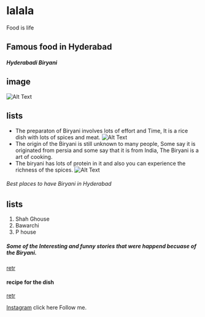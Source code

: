 # lalala
Food is life
## **Famous food in Hyderabad**
##### _Hyderabadi Biryani_
## image
![Alt Text](https://i.ytimg.com/vi/v4-LHeIx15U/maxresdefault.jpg)
## lists
* The preparaton of Biryani involves lots of effort and Time, It is a rice dish with lots of spices and meat.
![Alt Text](https://www.thespruceeats.com/thmb/DAcj33VNaxQrRFrm6rxRI4saEtc=/1500x1000/filters:no_upscale():max_bytes(150000):strip_icc()/all-about-biryani-1957507-finalv2-ct-806b7041d0eb42c1be8ae431de35cf17.png)
* The origin of the Biryani is still unknown to many people, Some say it is originated from persia and some say that it is from India, The Biryani is a art of cooking.
* The biryani has lots of protein in it and also you can experience the richness of the spices.
![Alt Text](https://www.thebetterindia.com/wp-content/uploads/2016/07/dealocx-blog-06.jpg)

###### Best places to have Biryani in Hyderabad
## lists
1. Shah Ghouse
2. Bawarchi
3. P house

##### Some of the Interesting and funny stories that were happend becuase of the Biryani.
[retr](https://www.indianeagle.com/travelbeats/funny-interesting-biryani-stories-in-india/)

#### recipe for the dish 
[retr](https://www.indianhealthyrecipes.com/hyderabadi-biryani-recipe/)

<p><a href="https://www.instagram.com/_the.believer/">Instagram</a> click here Follow me.</p>
 
